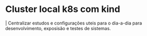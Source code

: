 # Cluster local k8s com kind

| Centralizar estudos e configurações uteis para o dia-a-dia para desenvolvimento, exposisão e testes de sistemas.
